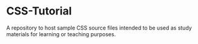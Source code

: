 # CSS-Tutorial
A repository to host sample CSS source files intended to be used as study materials for learning or teaching purposes.
